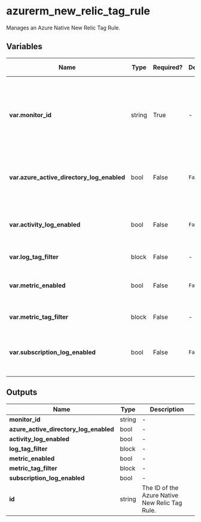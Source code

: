 # azurerm_new_relic_tag_rule

Manages an Azure Native New Relic Tag Rule.

## Variables

| Name | Type | Required? | Default  | possible values | Description |
| ---- | ---- | --------- | -------- | ----------- | ----------- |
| **var.monitor_id** | string | True | -  |  -  | Specifies the ID of the New Relic Monitor this Tag Rule should be created within. Changing this forces a new Azure Native New Relic Tag Rule to be created. | 
| **var.azure_active_directory_log_enabled** | bool | False | `False`  |  -  | Whether Azure Active Directory logs should be sent for the Monitor resource. Defaults to `false`. | 
| **var.activity_log_enabled** | bool | False | `False`  |  -  | Whether activity logs from Azure resources should be sent for the Monitor resource. Defaults to `false`. | 
| **var.log_tag_filter** | block | False | -  |  -  | A `log_tag_filter` block. | 
| **var.metric_enabled** | bool | False | `False`  |  -  | Whether metrics should be sent for the Monitor resource. Defaults to `false`. | 
| **var.metric_tag_filter** | block | False | -  |  -  | A `metric_tag_filter` block. | 
| **var.subscription_log_enabled** | bool | False | `False`  |  -  | Whether subscription logs should be sent for the Monitor resource. Defaults to `false`. | 



## Outputs

| Name | Type | Description |
| ---- | ---- | --------- | 
| **monitor_id** | string  | - | 
| **azure_active_directory_log_enabled** | bool  | - | 
| **activity_log_enabled** | bool  | - | 
| **log_tag_filter** | block  | - | 
| **metric_enabled** | bool  | - | 
| **metric_tag_filter** | block  | - | 
| **subscription_log_enabled** | bool  | - | 
| **id** | string  | The ID of the Azure Native New Relic Tag Rule. | 